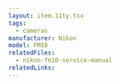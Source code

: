 ```yaml
---
layout: item.11ty.tsx
tags:
  - cameras
manufacturer: Nikon
model: FM10
relatedFiles:
  - nikon-fm10-service-manual
relatedLinks:
---
```


